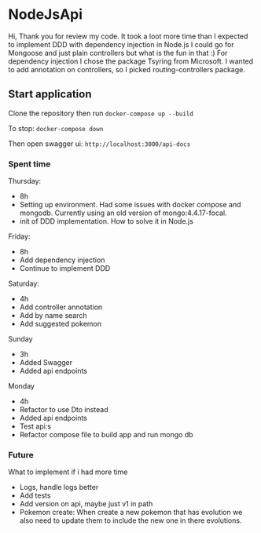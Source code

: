 # NodeJsApi


Hi,
Thank you for review my code. It took a loot more time than I expected to implement DDD with dependency injection in Node.js
I could go for Mongoose and just plain controllers but what is the fun in that :) 
For dependency injection I chose the package Tsyring from Microsoft. 
I wanted to add annotation on controllers, so I picked routing-controllers package. 



## Start application
Clone the repository then run
```docker-compose up --build```

To stop:
```docker-compose down```

Then open swagger ui: ```http://localhost:3000/api-docs```


### Spent time

Thursday:
 - 8h
 - Setting up environment. Had some issues with docker compose and mongodb.
   Currently using an old version of mongo:4.4.17-focal.
 - init of DDD implementation. How to solve it in Node.js
 
Friday: 
 - 8h
 - Add dependency injection
 - Continue to implement DDD

Saturday:
- 4h 
- Add controller annotation
- Add by name search 
- Add suggested pokemon

Sunday
- 3h
- Added Swagger
- Added api endpoints

Monday
- 4h
- Refactor to use Dto instead
- Added api endpoints
- Test api:s
- Refactor compose file to build app and run mongo db


### Future 
What to implement if i had more time

 - Logs, handle logs better
 - Add tests
 - Add version on api, maybe just v1 in path
 - Pokemon create: When create a new pokemon that has evolution we also need to update them to include the new one in there evolutions.
 


